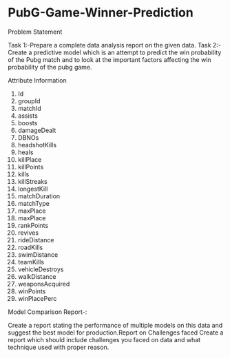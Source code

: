 # PubG-Game-Winner-Prediction
Problem Statement

Task 1:-Prepare a complete data analysis report on the given data.
Task 2:-Create a predictive model which is an attempt to predict the win probability
of the Pubg match and to look at the important factors affecting the win probability of
the pubg game.

Attribute Information
1. Id
2. groupId
3. matchId
4. assists
5. boosts
6. damageDealt
7. DBNOs
8. headshotKills
9. heals
10. killPlace
11. killPoints
12. kills
13. killStreaks
14. longestKill
15. matchDuration
16. matchType
17. maxPlace
18. maxPlace
19. rankPoints
20. revives
21. rideDistance
22. roadKills
23. swimDistance
24. teamKills
25. vehicleDestroys
26. walkDistance
27. weaponsAcquired
28. winPoints
29. winPlacePerc

Model Comparison Report-:

Create a report stating the performance of multiple models on this data and
suggest the best model for production.Report on Challenges faced Create a report which should include challenges you faced on data and what technique used with proper reason.
